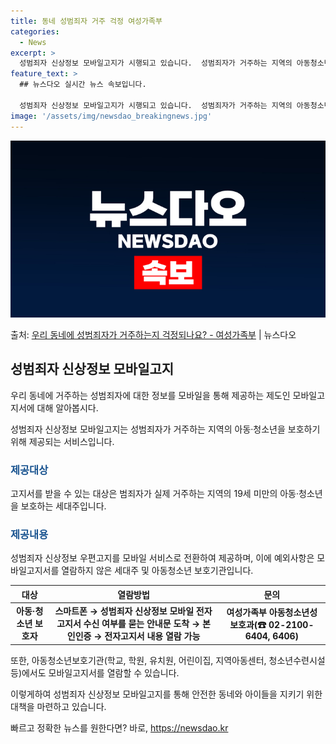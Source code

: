 ```yaml
---
title: 동네 성범죄자 거주 걱정 여성가족부
categories:
  - News
excerpt: >
  성범죄자 신상정보 모바일고지가 시행되고 있습니다.  성범죄자가 거주하는 지역의 아동청소년 보호자에게 카카오톡…
feature_text: >
  ## 뉴스다오 실시간 뉴스 속보입니다.

  성범죄자 신상정보 모바일고지가 시행되고 있습니다.  성범죄자가 거주하는 지역의 아동청소년 보호자에게 카카오톡…
image: '/assets/img/newsdao_breakingnews.jpg'
---
```


![뉴스다오 속보](/assets/img/newsdao_breakingnews.jpg)

<p>출처: <a href="https://newsdao.kr/2706" rel="dofollow">우리 동네에 성범죄자가 거주하는지 걱정되나요? - 여성가족부</a> | 뉴스다오</p>

<h2 data-ke-size="size26">성범죄자 신상정보 모바일고지</h2>
우리 동네에 거주하는 성범죄자에 대한 정보를 모바일을 통해 제공하는 제도인 모바일고지서에 대해 알아봅시다.

<p data-ke-size="size16">성범죄자 신상정보 모바일고지는 성범죄자가 거주하는 지역의 아동·청소년을 보호하기 위해 제공되는 서비스입니다.</p>

<h3><b><span style="color: #1a5490;">제공대상</span></b></h3>
고지서를 받을 수 있는 대상은 범죄자가 실제 거주하는 지역의 19세 미만의 아동·청소년을 보호하는 세대주입니다.

<h3><b><span style="color: #1a5490;">제공내용</span></b></h3>
성범죄자 신상정보 우편고지를 모바일 서비스로 전환하여 제공하며, 이에 예외사항은 모바일고지서를 열람하지 않은 세대주 및 아동청소년 보호기관입니다.

<table>
<thead>
<tr>
<th>대상</th>
<th>열람방법</th>
<th>문의</th>
</tr>
</thead>
<tbody>
<tr>
<td style="text-align: center; height: 17px;"><b>아동·청소년 보호자</b></td>
<td style="text-align: center; height: 17px;"><b>스마트폰 → 성범죄자 신상정보 모바일 전자고지서 수신 여부를 묻는 안내문 도착 → 본인인증 → 전자고지서 내용 열람 가능</b></td>
<td style="text-align: center; height: 17px;"><b>여성가족부 아동청소년성보호과(☎ 02-2100-6404, 6406)</b></td>
</tr>
</tbody>
</table>

<p data-ke-size="size16">또한, 아동청소년보호기관(학교, 학원, 유치원, 어린이집, 지역아동센터, 청소년수련시설 등)에서도 모바일고지서를 열람할 수 있습니다.</p>

<p data-ke-size="size16">이렇게하여 성범죄자 신상정보 모바일고지를 통해 안전한 동네와 아이들을 지키기 위한 대책을 마련하고 있습니다.</p> 

빠르고 정확한 뉴스를 원한다면? 바로, <a href="https://newsdao.kr" rel="dofollow">https://newsdao.kr</a>


    
